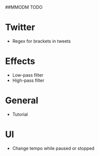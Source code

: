 ##MMODM TODO

# Twitter
* Regex for brackets in tweets

# Effects
* Low-pass filter
* High-pass filter

# General
* Tutorial

# UI
* Change tempo while paused or stopped
